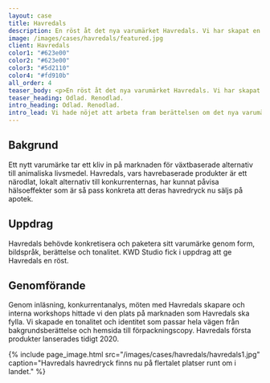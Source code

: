 ```yaml
---
layout: case
title: Havredals
description: En röst åt det nya varumärket Havredals. Vi har skapat en tonalitet och identitet som passar hela vägen från bakgrundsberättelse till förpackningscopy.
image: /images/cases/havredals/featured.jpg
client: Havredals
color1: "#623e00"
color2: "#623e00"
color3: "#5d2110"
color4: "#fd910b"
all_order: 4
teaser_body: <p>En röst åt det nya varumärket Havredals. Vi har skapat en tonalitet och identitet som passar hela vägen från bakgrundsberättelse till förpackningscopy.</p>
teaser_heading: Odlad. Renodlad.
intro_heading: Odlad. Renodlad.
intro_lead: Vi hade nöjet att arbeta fram berättelsen om det nya varumärket Havredals.
---
```

## Bakgrund

Ett nytt varumärke tar ett kliv in på marknaden för växtbaserade alternativ till animaliska livsmedel. Havredals, vars havrebaserade produkter är ett närodlat, lokalt alternativ till konkurrenternas, har kunnat påvisa hälsoeffekter som är så pass konkreta att deras havredryck nu säljs på apotek.  

## Uppdrag

Havredals behövde konkretisera och paketera sitt varumärke genom form, bildspråk, berättelse och tonalitet. KWD Studio fick i uppdrag att ge Havredals en röst. 

## Genomförande

Genom inläsning, konkurrentanalys, möten med Havredals skapare och interna workshops hittade vi den plats på marknaden som Havredals ska fylla. Vi skapade en tonalitet och identitet som passar hela vägen från bakgrundsberättelse och hemsida till förpackningscopy. Havredals första produkter lanserades tidigt 2020.

{%
  include page_image.html
  src="/images/cases/havredals/havredals1.jpg"
  caption="Havredals havredryck finns nu på flertalet platser runt om i landet."
%}
